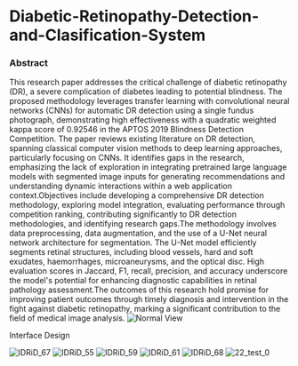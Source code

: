 # Diabetic-Retinopathy-Detection-and-Clasification-System

### Abstract
This research paper addresses the critical challenge of diabetic retinopathy (DR), a severe complication of diabetes leading to potential blindness. The proposed methodology leverages transfer learning with convolutional neural networks (CNNs) for automatic DR detection using a single fundus photograph, demonstrating high effectiveness with a quadratic weighted kappa score of 0.92546 in the APTOS 2019 Blindness Detection Competition. The paper reviews existing literature on DR detection, spanning classical computer vision methods to deep learning approaches, particularly focusing on CNNs. It identifies gaps in the research, emphasizing the lack of exploration in integrating pretrained large language models with segmented image inputs for generating recommendations and understanding dynamic interactions within a web application context.Objectives include developing a comprehensive DR detection methodology, exploring model integration, evaluating performance through competition ranking, contributing significantly to DR detection methodologies, and identifying research gaps.The methodology involves data preprocessing, data augmentation, and the use of a U-Net neural network architecture for segmentation. The U-Net model efficiently segments retinal structures, including blood vessels, hard and soft exudates, haemorrhages, microaneurysms, and the optical disc. High evaluation scores in Jaccard, F1, recall, precision, and accuracy underscore the model's potential for enhancing diagnostic capabilities in retinal pathology assessment.The outcomes of this research hold promise for improving patient outcomes through timely diagnosis and intervention in the fight against diabetic retinopathy, marking a significant contribution to the field of medical image analysis.
![Normal View](https://github.com/Manoj-Sh-AI/Diabetic-Retinopathy-Detection-and-Clasification-System/assets/85511726/fa04d7de-df4c-4945-8776-9a447f1f13ff)


Interface Design


![IDRiD_67](https://github.com/user-attachments/assets/fb7a246b-61c2-4c9f-b34e-bc40bdfda130)
![IDRiD_55](https://github.com/user-attachments/assets/5c22726f-408b-4550-a237-43a7ca8520c5)
![IDRiD_59](https://github.com/user-attachments/assets/7038a87b-4a8d-4cf0-a15a-fe45ebe13f7d)
![IDRiD_61](https://github.com/user-attachments/assets/9d8e9182-5d12-4d28-bde8-ec08286c2463)
![IDRiD_68](https://github.com/user-attachments/assets/cf0eb1da-dcd0-49f8-9e80-be27922af536)
![22_test_0](https://github.com/user-attachments/assets/fafb6456-3baf-4658-95d9-aba351a43c0e)

